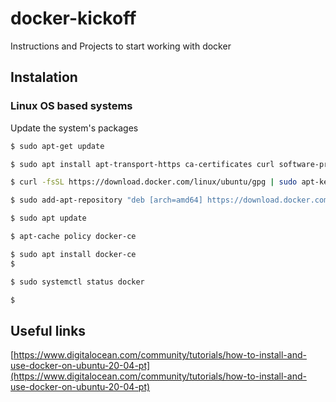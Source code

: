 # docker-kickoff
Instructions and Projects to start working with docker

## Instalation

### Linux OS based systems
Update the system's packages  

```bash
$ sudo apt-get update
```

```bash
$ sudo apt install apt-transport-https ca-certificates curl software-properties-common
```

```bash
$ curl -fsSL https://download.docker.com/linux/ubuntu/gpg | sudo apt-key add -
```

```bash
$ sudo add-apt-repository "deb [arch=amd64] https://download.docker.com/linux/ubuntu focal stable"

```

```bash
$ sudo apt update
```

```bash
$ apt-cache policy docker-ce
```

```bash
$ sudo apt install docker-ce
$
```

```bash
$ sudo systemctl status docker
```

```bash
$
```

## Useful links
[https://www.digitalocean.com/community/tutorials/how-to-install-and-use-docker-on-ubuntu-20-04-pt](https://www.digitalocean.com/community/tutorials/how-to-install-and-use-docker-on-ubuntu-20-04-pt)  
